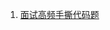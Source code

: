 1. [面试高频手撕代码题](https://github.com/pacofeng/frontend-interview/tree/master/Coding/content/HIGH_FREQUENCY.md)
